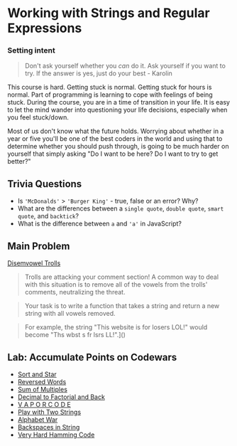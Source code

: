# Working with Strings and Regular Expressions

### Setting intent

> Don't ask yourself whether you _can_ do it. Ask yourself if you want to try. If the answer is yes, just do your best - Karolin

This course is hard. Getting stuck is normal. Getting stuck for hours is normal. Part of programming is learning to cope with feelings of being stuck. During the course, you are in a time of transition in your life. It is easy to let the mind wander into questioning your life decisions, especially when you feel stuck/down.

Most of us don't know what the future holds. Worrying about whether in a year or five you'll be one of the best coders in the world and using that to determine whether you should push through, is going to be much harder on yourself that simply asking "Do I want to be here? Do I want to try to get better?"

## Trivia Questions

- Is `'McDonalds'` > `'Burger King'` - true, false or an error? Why?
- What are the differences between a `single quote`, `double quote`, `smart quote`, and `backtick`?
- What is the difference between `a` and `'a'` in JavaScript?

## Main Problem

[Disemvowel Trolls](https://www.codewars.com/kata/52fba66badcd10859f00097e/javascript)

> Trolls are attacking your comment section!
> A common way to deal with this situation is to remove all of the vowels from the trolls' comments, neutralizing the threat.

> Your task is to write a function that takes a string and return a new string with all vowels removed.

> For example, the string "This website is for losers LOL!" would become "Ths wbst s fr lsrs LL!".]()

## Lab: Accumulate Points on Codewars

- [Sort and Star](https://www.codewars.com/kata/57cfdf34902f6ba3d300001e)
- [Reversed Words](https://www.codewars.com/kata/51c8991dee245d7ddf00000e)
- [Sum of Multiples](https://www.codewars.com/kata/sum-of-multiples)
- [Decimal to Factorial and Back](https://www.codewars.com/kata/54e320dcebe1e583250008fd)
- [V A P O R C O D E](https://www.codewars.com/kata/5966eeb31b229e44eb00007a)
- [Play with Two Strings](https://www.codewars.com/kata/56c30ad8585d9ab99b000c54)
- [Alphabet War](https://www.codewars.com/kata/59377c53e66267c8f6000027)
- [Backspaces in String](https://www.codewars.com/kata/5727bb0fe81185ae62000ae3)
- [Very Hard Hamming Code](https://www.codewars.com/kata/5ef9ca8b76be6d001d5e1c3e)
